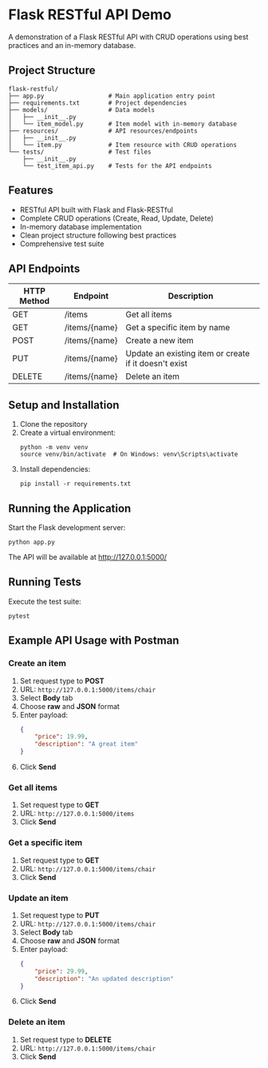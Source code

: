 # Flask RESTful API Demo

A demonstration of a Flask RESTful API with CRUD operations using best practices and an in-memory database.

## Project Structure

```
flask-restful/
├── app.py                  # Main application entry point
├── requirements.txt        # Project dependencies
├── models/                 # Data models
│   ├── __init__.py
│   └── item_model.py       # Item model with in-memory database
├── resources/              # API resources/endpoints
│   ├── __init__.py
│   └── item.py             # Item resource with CRUD operations
└── tests/                  # Test files
    ├── __init__.py
    └── test_item_api.py    # Tests for the API endpoints
```

## Features

- RESTful API built with Flask and Flask-RESTful
- Complete CRUD operations (Create, Read, Update, Delete)
- In-memory database implementation
- Clean project structure following best practices
- Comprehensive test suite

## API Endpoints

| HTTP Method | Endpoint | Description |
|-------------|----------|-------------|
| GET | /items | Get all items |
| GET | /items/{name} | Get a specific item by name |
| POST | /items/{name} | Create a new item |
| PUT | /items/{name} | Update an existing item or create if it doesn't exist |
| DELETE | /items/{name} | Delete an item |

## Setup and Installation

1. Clone the repository
2. Create a virtual environment:
   ```
   python -m venv venv
   source venv/bin/activate  # On Windows: venv\Scripts\activate
   ```
3. Install dependencies:
   ```
   pip install -r requirements.txt
   ```

## Running the Application

Start the Flask development server:

```
python app.py
```

The API will be available at http://127.0.0.1:5000/

## Running Tests

Execute the test suite:

```
pytest
```

## Example API Usage with Postman

### Create an item
1. Set request type to **POST**
2. URL: `http://127.0.0.1:5000/items/chair`
3. Select **Body** tab
4. Choose **raw** and **JSON** format
5. Enter payload:
   ```json
   {
       "price": 19.99,
       "description": "A great item"
   }
   ```
6. Click **Send**

### Get all items
1. Set request type to **GET**
2. URL: `http://127.0.0.1:5000/items`
3. Click **Send**

### Get a specific item
1. Set request type to **GET**
2. URL: `http://127.0.0.1:5000/items/chair`
3. Click **Send**

### Update an item
1. Set request type to **PUT**
2. URL: `http://127.0.0.1:5000/items/chair`
3. Select **Body** tab
4. Choose **raw** and **JSON** format
5. Enter payload:
   ```json
   {
       "price": 29.99,
       "description": "An updated description"
   }
   ```
6. Click **Send**

### Delete an item
1. Set request type to **DELETE**
2. URL: `http://127.0.0.1:5000/items/chair`
3. Click **Send** 